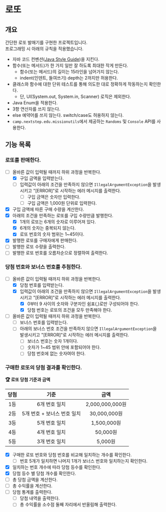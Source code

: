 # 로또

## 개요

간단한 로또 발매기를 구현한 프로젝트입니다.<br>
프로그래밍 시 아래의 규칙을 적용했습니다.

- 자바 코드 컨벤션([Java Style Guide](https://github.com/woowacourse/woowacourse-docs/tree/main/styleguide/java))을 지킨다.
- 함수(또는 메서드)가 한 가지 일만 잘 하도록 최대한 작게 만든다.
    - 함수(또는 메서드)의 길이는 15라인을 넘어가지 않는다.
    - indent(인덴트, 들여쓰기) depth는 2까지만 허용한다.
- 클래스와 함수에 대한 단위 테스트를 통해 의도한 대로 정확하게 작동하는지 확인한다.
    - 단, UI(System.out, System.in, Scanner) 로직은 제외한다.
- Java Enum을 적용한다.
- 3항 연산자를 쓰지 않는다.
- else 예약어를 쓰지 않는다. switch/case도 허용하지 않는다.
- `camp.nextstep.edu.missionutils`에서 제공하는 `Randoms` 및 `Console` API를 사용한다.

## 기능 목록

### 로또를 판매한다.

- [ ] 올바른 값이 입력될 때까지 하위 과정을 반복한다.
    - [X] 구입 금액을 입력받는다.
    - [ ] 입력값이 아래의 조건을 만족하지 않으면 `IllegalArgumentException`을 발생시키고 "[ERROR]"로 시작하는 에러 메시지를 출력한다.
        - [ ] 구입 금액은 숫자만 입력한다.
        - [ ] 구입 금액은 1,000원 단위로 입력한다.
- [X] 구입 금액에 따른 구매 수량을 계산한다.
- [X] 아래의 조건을 만족하는 로또를 구입 수량만큼 발행한다.
    - [X] 1개의 로또는 6개의 숫자로 이루어져 있다.
    - [X] 6개의 숫자는 중복되지 않는다.
    - [X] 로또 번호의 숫자 범위는 1~45이다.
- [X] 발행한 로또를 구매자에게 판매한다.
- [ ] 발행한 로또 수량을 출력한다.
- [ ] 발행한 로또 번호를 오름차순으로 정렬하여 출력한다.

### 당첨 번호와 보너스 번호를 추첨한다.

- [ ] 올바른 값이 입력될 때까지 하위 과정을 반복한다.
    - [X] 당첨 번호를 입력받는다.
    - [X] 입력값이 아래의 조건을 만족하지 않으면 `IllegalArgumentException`을 발생시키고 "[ERROR]"로 시작하는 에러 메시지를 출력한다.
        - [X] 0부터 9 사이의 숫자와 구분자인 쉼표(,)로만 구성되어야 한다.
        - [X] 당첨 번호는 로또의 조건을 모두 만족해야 한다. 
- [ ] 올바른 값이 입력될 때까지 하위 과정을 반복한다.
    - [ ] 보너스 번호를 입력받는다.
    - [ ] 아래의 보너스 번호 조건을 만족하지 않으면 `IllegalArgumentException`을 발생시키고 "[ERROR]"로 시작하는 에러 메시지를 출력한다.
        - [ ] 보너스 번호는 숫자 1개이다.
        - [ ] 숫자가 1~45 범위 안에 포함되어야 한다.
        - [ ] 당첨 번호에 없는 숫자여야 한다.

### 구매한 로또의 당첨 결과를 확인한다.

**🏆 로또 당첨 기준과 금액**

| 당첨 |        기준         |       금액       |
|:--:|:-----------------:|:--------------:|
| 1등 |     6개 번호 일치      | 2,000,000,000원 |
| 2등 | 5개 번호 + 보너스 번호 일치 |  30,000,000원   |
| 3등 |     5개 번호 일치      |   1,500,000원   |
| 4등 |     4개 번호 일치      |    50,000원     |
| 5등 |     3개 번호 일치      |     5,000원     |

- [X] 구매한 로또 번호와 당첨 번호를 비교해 일치하는 개수를 확인한다.
    - [ ] 번호 5개가 일치하면 나머지 1개가 보너스 번호와 일치하는지 확인한다.
- [X] 일치하는 번호 개수에 따라 당첨 등수를 확인한다.
- [X] 당첨 등수 별 당첨 개수를 확인한다.
- [ ] 총 당첨 금액을 계산한다.
- [ ] 총 수익률을 계산한다.
- [ ] 당첨 통계를 출력한다.
    - [ ] 당첨 내역을 출력한다.
    - [ ] 총 수익률을 소수점 둘째 자리에서 반올림해 출력한다.